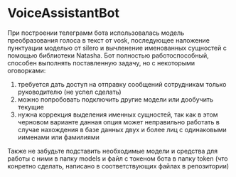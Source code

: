 # VoiceAssistantBot
При построении телеграмм бота использовалась модель преобразования голоса в текст от vosk, последующее наложение пунктуации моделью от silero и вычленение именованных сущностей с помощью библиотеки Natasha. 
Бот полностью работоспособный, способен выполнять поставленную задачу, но с некоторыми оговорками: 
1) требуется дать доступ на отправку сообщений сотрудникам только руководителю (не успел сделать)
2) можно попробовать подключить другие модели или дообучить текущие
3) нужна коррекция выделения именных сущностей, так как в этом черновом варианте данная опция может неправильно работать в случае нахождения в базе данных двух и более лиц с одинаковыми иименами или фамилиями

Также не забудьте подставить необходимые модели и средства для работы с ними в папку models и файл с токеном бота в папку token (что конретно сделать, написано в соответствующих файлах в репозитории)
